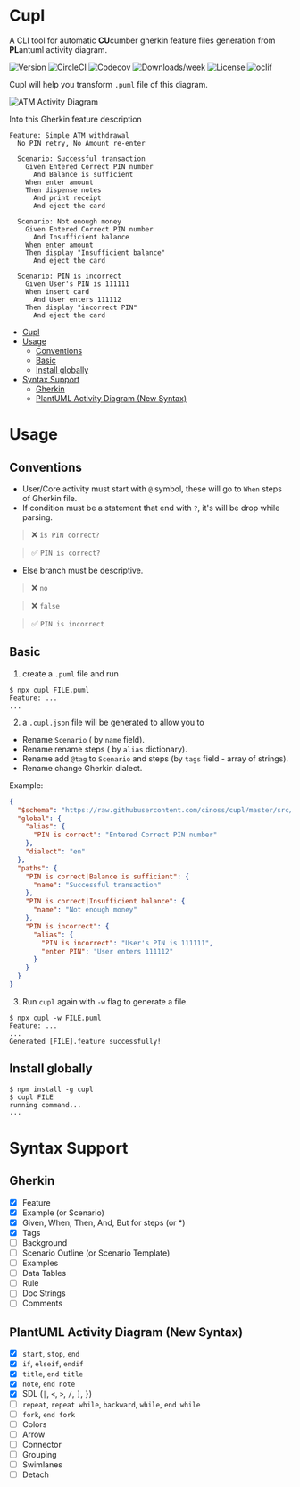 # Cupl

A CLI tool for automatic **CU**cumber gherkin feature files generation from **PL**antuml activity diagram.

[![Version](https://img.shields.io/npm/v/cupl.svg)](https://npmjs.org/package/cupl)
[![CircleCI](https://circleci.com/gh/cinoss/cupl/tree/master.svg?style=shield)](https://circleci.com/gh/cinoss/cupl/tree/master)
[![Codecov](https://codecov.io/gh/cinoss/cupl/branch/master/graph/badge.svg)](https://codecov.io/gh/cinoss/cupl)
[![Downloads/week](https://img.shields.io/npm/dw/cupl.svg)](https://npmjs.org/package/cupl)
[![License](https://img.shields.io/npm/l/cupl.svg)](https://github.com/cinoss/cupl/blob/master/package.json)
[![oclif](https://img.shields.io/badge/cli-oclif-brightgreen.svg)](https://oclif.io)

<!-- [![Appveyor CI](https://ci.appveyor.com/api/projects/status/github/cinoss/cupl?branch=master&svg=true)](https://ci.appveyor.com/project/cinoss/cupl/branch/master) -->

Cupl will help you transform `.puml` file of this diagram.

![ATM Activity Diagram](https://raw.githubusercontent.com/cinoss/cupl/master/examples/ATM.png)

Into this Gherkin feature description

```gherkin
Feature: Simple ATM withdrawal
  No PIN retry, No Amount re-enter

  Scenario: Successful transaction
    Given Entered Correct PIN number
      And Balance is sufficient
    When enter amount
    Then dispense notes
      And print receipt
      And eject the card

  Scenario: Not enough money
    Given Entered Correct PIN number
      And Insufficient balance
    When enter amount
    Then display "Insufficient balance"
      And eject the card

  Scenario: PIN is incorrect
    Given User's PIN is 111111
    When insert card
      And User enters 111112
    Then display "incorrect PIN"
      And eject the card
```

<!-- toc -->

- [Cupl](#cupl)
- [Usage](#usage)
  - [Conventions](#conventions)
  - [Basic](#basic)
  - [Install globally](#install-globally)
- [Syntax Support](#syntax-support)
  - [Gherkin](#gherkin)
  - [PlantUML Activity Diagram (New Syntax)](#plantuml-activity-diagram-new-syntax)
  <!-- tocstop -->

# Usage

## Conventions

- User/Core activity must start with `@` symbol, these will go to `When` steps of Gherkin file.
- If condition must be a statement that end with `?`, it's will be drop while parsing.

> :x: `is PIN correct?`

> :white_check_mark: `PIN is correct?`

- Else branch must be descriptive.

> :x: `no`

> :x: `false`

> :white_check_mark: `PIN is incorrect`

## Basic

<!-- usage -->

1. create a `.puml` file and run

```sh-session
$ npx cupl FILE.puml
Feature: ...
...
```

2. a `.cupl.json` file will be generated to allow you to

- Rename `Scenario` ( by `name` field).
- Rename rename steps ( by `alias` dictionary).
- Rename add `@tag` to `Scenario` and steps (by `tags` field - array of strings).
- Rename change Gherkin dialect.

Example:

```json
{
  "$schema": "https://raw.githubusercontent.com/cinoss/cupl/master/src/config.schema.json",
  "global": {
    "alias": {
      "PIN is correct": "Entered Correct PIN number"
    },
    "dialect": "en"
  },
  "paths": {
    "PIN is correct|Balance is sufficient": {
      "name": "Successful transaction"
    },
    "PIN is correct|Insufficient balance": {
      "name": "Not enough money"
    },
    "PIN is incorrect": {
      "alias": {
        "PIN is incorrect": "User's PIN is 111111",
        "enter PIN": "User enters 111112"
      }
    }
  }
}
```

3. Run `cupl` again with `-w` flag to generate a file.

```sh-session
$ npx cupl -w FILE.puml
Feature: ...
...
Generated [FILE].feature successfully!
```

## Install globally

```sh-session
$ npm install -g cupl
$ cupl FILE
running command...
...
```

<!-- usagestop -->

# Syntax Support

## Gherkin

- [x] Feature
- [x] Example (or Scenario)
- [x] Given, When, Then, And, But for steps (or \*)
- [x] Tags
- [ ] Background
- [ ] Scenario Outline (or Scenario Template)
- [ ] Examples
- [ ] Data Tables
- [ ] Rule
- [ ] Doc Strings
- [ ] Comments

## PlantUML Activity Diagram (New Syntax)

- [x] `start`, `stop`, `end`
- [x] `if`, `elseif`, `endif`
- [x] `title`, `end title`
- [x] `note`, `end note`
- [x] SDL (`|`, `<`, `>`, `/`, `]`, `}`)
- [ ] `repeat`, `repeat while`, `backward`, `while`, `end while`
- [ ] `fork`, `end fork`
- [ ] Colors
- [ ] Arrow
- [ ] Connector
- [ ] Grouping
- [ ] Swimlanes
- [ ] Detach
